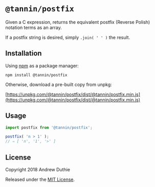 `@tannin/postfix`
=================

Given a C expression, returns the equivalent postfix (Reverse Polish) notation terms as an array.

If a postfix string is desired, simply `.join( ' ' )` the result.

## Installation

Using [npm](https://www.npmjs.com/) as a package manager:

```
npm install @tannin/postfix
```

Otherwise, download a pre-built copy from unpkg:

[https://unpkg.com/@tannin/postfix/dist/@tannin/postfix.min.js](https://unpkg.com/@tannin/postfix/dist/@tannin/postfix.min.js)

## Usage

```js
import postfix from '@tannin/postfix';

postfix( 'n > 1' );
// ⇒ [ 'n', '1', '>' ]
```

## License

Copyright 2018 Andrew Duthie

Released under the [MIT License](https://opensource.org/licenses/MIT).
